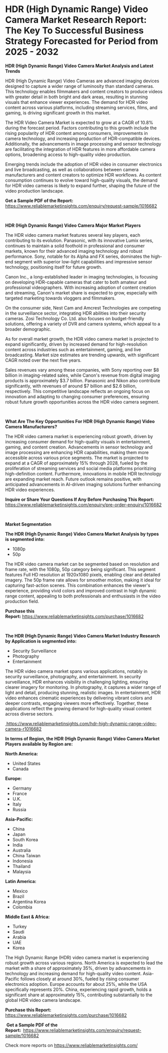 <p><h1>HDR (High Dynamic Range) Video Camera Market Research Report: The Key To Successful Business Strategy Forecasted for Period from 2025 - 2032</h1></p><p><strong>HDR (High Dynamic Range) Video Camera Market Analysis and Latest Trends</strong></p>
<p><p>HDR (High Dynamic Range) Video Cameras are advanced imaging devices designed to capture a wider range of luminosity than standard cameras. This technology enables filmmakers and content creators to produce videos with greater detail in both bright and dark areas, resulting in stunning visuals that enhance viewer experiences. The demand for HDR video content across various platforms, including streaming services, films, and gaming, is driving significant growth in this market.</p><p>The HDR Video Camera Market is expected to grow at a CAGR of 10.8% during the forecast period. Factors contributing to this growth include the rising popularity of HDR content among consumers, improvements in camera technology, and increasing production of HDR-compatible devices. Additionally, the advancements in image processing and sensor technology are facilitating the integration of HDR features in more affordable camera options, broadening access to high-quality video production.</p><p>Emerging trends include the adoption of HDR video in consumer electronics and live broadcasting, as well as collaborations between camera manufacturers and content creators to optimize HDR workflows. As content consumption continues to evolve toward high-quality visuals, the demand for HDR video cameras is likely to expand further, shaping the future of the video production landscape.</p></p>
<p><strong>Get a Sample PDF of the Report:&nbsp;</strong> <a href="https://www.reliablemarketinsights.com/enquiry/request-sample/1016682?utm_campaign=3321&utm_medium=2&utm_source=Github&utm_content=ia&utm_term=21032025&utm_id=hdr-high-dynamic-range-video-camera">https://www.reliablemarketinsights.com/enquiry/request-sample/1016682</a></p>
<p>&nbsp;</p>
<p><strong>HDR (High Dynamic Range) Video Camera Major Market Players</strong></p>
<p><p>The HDR video camera market features several key players, each contributing to its evolution. Panasonic, with its innovative Lumix series, continues to maintain a solid foothold in professional and consumer markets, known for their advanced imaging technology and robust performance. Sony, notable for its Alpha and FX series, dominates the high-end segment with superior low-light capabilities and impressive sensor technology, positioning itself for future growth.</p><p>Canon Inc., a long-established leader in imaging technologies, is focusing on developing HDR-capable cameras that cater to both amateur and professional videographers. With increasing adoption of content creation and streaming, Canon's market share is expected to grow, especially with targeted marketing towards vloggers and filmmakers.</p><p>On the consumer side, Nest Cam and Amcrest Technologies are competing in the surveillance sector, integrating HDR abilities into their security cameras. Zosi Technology Co. Ltd. also focuses on budget-friendly solutions, offering a variety of DVR and camera systems, which appeal to a broader demographic.</p><p>As for overall market growth, the HDR video camera market is projected to expand significantly, driven by increased demand for high-resolution content across industries such as entertainment, gaming, and live broadcasting. Market size estimates are trending upwards, with significant CAGR noted over the next five years.</p><p>Sales revenues vary among these companies, with Sony reporting over $8 billion in imaging-related sales, while Canon's revenue from digital imaging products is approximately $3.7 billion. Panasonic and Nikon also contribute significantly, with revenues of around $7 billion and $2.6 billion, respectively. This competitive landscape reflects an ongoing focus on innovation and adapting to changing consumer preferences, ensuring robust future growth opportunities across the HDR video camera segment.</p></p>
<p>&nbsp;</p>
<p><strong>What Are The Key Opportunities For HDR (High Dynamic Range) Video Camera Manufacturers?</strong></p>
<p><p>The HDR video camera market is experiencing robust growth, driven by increasing consumer demand for high-quality visuals in entertainment, gaming, and content creation. Advancements in sensor technology and image processing are enhancing HDR capabilities, making them more accessible across various price segments. The market is projected to expand at a CAGR of approximately 15% through 2028, fueled by the proliferation of streaming services and social media platforms prioritizing high-definition content. Furthermore, innovations in mobile HDR technology are expanding market reach. Future outlook remains positive, with anticipated advancements in AI-driven imaging solutions further enhancing HDR video experiences.</p></p>
<p><strong>Inquire or Share Your Questions If Any Before Purchasing This Report:</strong> <a href="https://www.reliablemarketinsights.com/enquiry/pre-order-enquiry/1016682?utm_campaign=3321&utm_medium=2&utm_source=Github&utm_content=ia&utm_term=21032025&utm_id=hdr-high-dynamic-range-video-camera">https://www.reliablemarketinsights.com/enquiry/pre-order-enquiry/1016682</a></p>
<p>&nbsp;</p>
<p><strong>Market Segmentation</strong></p>
<p><strong>The HDR (High Dynamic Range) Video Camera Market Analysis by types is segmented into:</strong></p>
<p><ul><li>1080p</li><li>50p</li></ul></p>
<p><p>The HDR video camera market can be segmented based on resolution and frame rate, with the 1080p, 50p category being significant. This segment features Full HD resolution at 1920x1080 pixels, enabling clear and detailed imagery. The 50p frame rate allows for smoother motion, making it ideal for capturing fast-action scenes. This combination enhances the viewer's experience, providing vivid colors and improved contrast in high dynamic range content, appealing to both professionals and enthusiasts in the video production field.</p></p>
<p><strong>Purchase this Report:&nbsp;</strong><a href="https://www.reliablemarketinsights.com/purchase/1016682?utm_campaign=3321&utm_medium=2&utm_source=Github&utm_content=ia&utm_term=21032025&utm_id=hdr-high-dynamic-range-video-camera">https://www.reliablemarketinsights.com/purchase/1016682</a></p>
<p>&nbsp;</p>
<p><strong>The HDR (High Dynamic Range) Video Camera Market Industry Research by Application is segmented into:</strong></p>
<p><ul><li>Security Surveillance</li><li>Photography</li><li>Entertainment</li></ul></p>
<p><p>The HDR video camera market spans various applications, notably in security surveillance, photography, and entertainment. In security surveillance, HDR enhances visibility in challenging lighting, ensuring clearer imagery for monitoring. In photography, it captures a wider range of light and detail, producing stunning, realistic images. In entertainment, HDR video enhances cinematic experiences by delivering vibrant colors and deeper contrasts, engaging viewers more effectively. Together, these applications reflect the growing demand for high-quality visual content across diverse sectors.</p></p>
<p><a href="https://www.reliablemarketinsights.com/hdr-high-dynamic-range-video-camera-r1016682?utm_campaign=3321&utm_medium=2&utm_source=Github&utm_content=ia&utm_term=21032025&utm_id=hdr-high-dynamic-range-video-camera">&nbsp;https://www.reliablemarketinsights.com/hdr-high-dynamic-range-video-camera-r1016682</a></p>
<p><strong>In terms of Region, the HDR (High Dynamic Range) Video Camera Market Players available by Region are:</strong></p>
<p>
    <p> <strong> North America: </strong>
        <ul>
            <li>United States</li>
            <li>Canada</li>
        </ul>
        </p> 
    <p> <strong> Europe: </strong>
        <ul>
            <li>Germany</li>
            <li>France</li>
            <li>U.K.</li>
            <li>Italy</li>
            <li>Russia</li>
        </ul>
        </p> 
    <p> <strong> Asia-Pacific: </strong>
        <ul>
            <li>China</li>
            <li>Japan</li>
            <li>South Korea</li>
            <li>India</li>
            <li>Australia</li>
            <li>China Taiwan</li>
            <li>Indonesia</li>
            <li>Thailand</li>
            <li>Malaysia</li>
        </ul>
        </p> 
    <p> <strong> Latin America: </strong>
        <ul>
            <li>Mexico</li>
            <li>Brazil</li>
            <li>Argentina Korea</li>
            <li>Colombia</li>
        </ul>
        </p> 
    <p> <strong> Middle East & Africa: </strong>
        <ul>
            <li>Turkey</li>
            <li>Saudi</li>
            <li>Arabia</li>
            <li>UAE</li>
            <li>Korea</li>
        </ul>
    </p>
    </p>
<p><p>The High Dynamic Range (HDR) video camera market is experiencing robust growth across various regions. North America is expected to lead the market with a share of approximately 35%, driven by advancements in technology and increasing demand for high-quality video content. Asia-Pacific follows closely at around 30%, fueled by rising consumer electronics adoption. Europe accounts for about 25%, while the USA specifically represents 20%. China, experiencing rapid growth, holds a significant share at approximately 15%, contributing substantially to the global HDR video camera landscape.</p></p>
<p><strong>Purchase this Report: </strong><a href="https://www.reliablemarketinsights.com/purchase/1016682?utm_campaign=3321&utm_medium=2&utm_source=Github&utm_content=ia&utm_term=21032025&utm_id=hdr-high-dynamic-range-video-camera">https://www.reliablemarketinsights.com/purchase/1016682</a></p>
<p>&nbsp;<strong>Get a Sample PDF of the Report:&nbsp;&nbsp;</strong><a href="https://www.reliablemarketinsights.com/enquiry/request-sample/1016682?utm_campaign=3321&utm_medium=2&utm_source=Github&utm_content=ia&utm_term=21032025&utm_id=hdr-high-dynamic-range-video-camera">https://www.reliablemarketinsights.com/enquiry/request-sample/1016682</a></p>
<p><strong></strong></p>
<p>Check more reports on <a href="https://www.reliablemarketinsights.com/?utm_campaign=3321&utm_medium=2&utm_source=Github&utm_content=ia&utm_term=21032025&utm_id=hdr-high-dynamic-range-video-camera">https://www.reliablemarketinsights.com/</a></p>